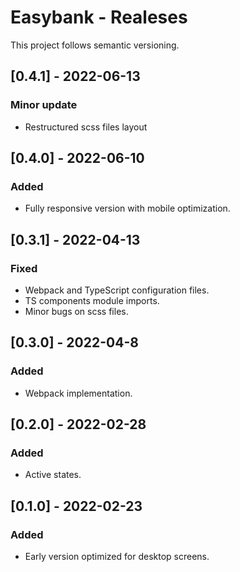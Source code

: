 # Easybank - Realeses

This project follows semantic versioning.


## [0.4.1] - 2022-06-13

### Minor update

- Restructured scss files layout

## [0.4.0] - 2022-06-10

### Added

- Fully responsive version with mobile optimization.

## [0.3.1] - 2022-04-13

### Fixed

- Webpack and TypeScript configuration files.
- TS components module imports.
- Minor bugs on scss files.

## [0.3.0] - 2022-04-8

### Added

- Webpack implementation.

## [0.2.0] - 2022-02-28

### Added

- Active states.

## [0.1.0] - 2022-02-23

### Added

- Early version optimized for desktop screens.
